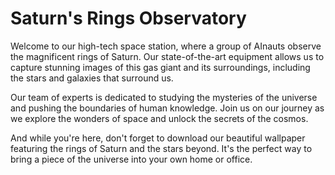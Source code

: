 <!--
Write me markdown content of website with wallpaper:

"A group of AInauts observing the rings of Saturn from a high-tech space station, surrounded by stars and galaxies."

The header of the page should not be copy of the text but rather a real content of the website which is using this wallpaper.
-->

<!--font:The "Montserrat" font would be a good fit for the website.-->

# Saturn's Rings Observatory

Welcome to our high-tech space station, where a group of AInauts observe the magnificent rings of Saturn. Our state-of-the-art equipment allows us to capture stunning images of this gas giant and its surroundings, including the stars and galaxies that surround us.

Our team of experts is dedicated to studying the mysteries of the universe and pushing the boundaries of human knowledge. Join us on our journey as we explore the wonders of space and unlock the secrets of the cosmos.

And while you're here, don't forget to download our beautiful wallpaper featuring the rings of Saturn and the stars beyond. It's the perfect way to bring a piece of the universe into your own home or office.
